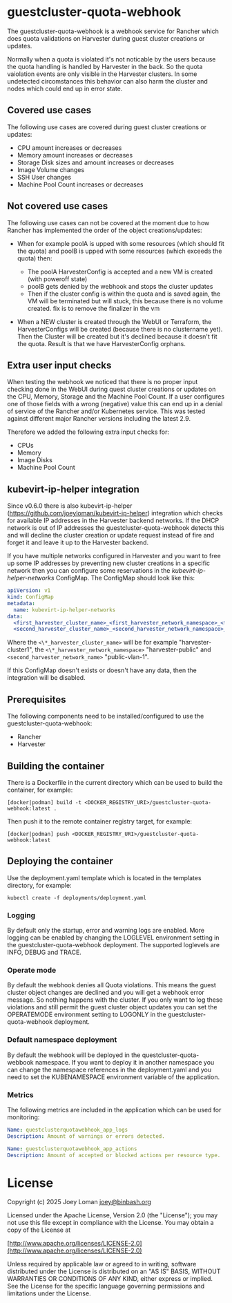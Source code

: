 # guestcluster-quota-webhook

The guestcluster-quota-webhook is a webhook service for Rancher which does quota validations on Harvester during guest cluster creations or updates.

Normally when a quota is violated it's not noticable by the users because the quota handling is handled by Harvester in the back. So the quota vaiolation events are only visible in the Harvester clusters. In some undetected circomstances this behavior can also harm the cluster and nodes which could end up in error state.

## Covered use cases

The following use cases are covered during guest cluster creations or updates:

- CPU amount increases or decreases
- Memory amount increases or decreases
- Storage Disk sizes and amount increases or decreases
- Image Volume changes
- SSH User changes
- Machine Pool Count increases or decreases

## Not covered use cases

The following use cases can not be covered at the moment due to how Rancher has implemented the order of the object creations/updates:

- When for example poolA is upped with some resources (which should fit the quota) and poolB is upped with some resources (which exceeds the quota) then:
   - The poolA HarvesterConfig is accepted and a new VM is created (with poweroff state)
   - poolB gets denied by the webhook and stops the cluster updates
   - Then if the cluster config is within the quota and is saved again, the VM will be terminated but will stuck, this because there is no volume created. fix is to remove the finalizer in the vm

- When a NEW cluster is created through the WebUI or Terraform, the HarvesterConfigs will be created (because there is no clustername yet). Then the Cluster will be created but it's declined because it doesn't fit the quota. Result is that we have HarvesterConfig orphans.

## Extra user input checks

When testing the webhook we noticed that there is no proper input checking done in the WebUI during quest cluster creations or updates on the CPU, Memory, Storage and the Machine Pool Count. If a user configures one of those fields with a wrong (negative) value this can end up in a denial of service of the Rancher and/or Kubernetes service. This was tested against different major Rancher versions including the latest 2.9.

Therefore we added the following extra input checks for:

- CPUs
- Memory
- Image Disks
- Machine Pool Count

## kubevirt-ip-helper integration

Since v0.6.0 there is also kubevirt-ip-helper (https://github.com/joeyloman/kubevirt-ip-helper) integration which checks for available IP addresses in the Harvester backend networks. If the DHCP network is out of IP addresses the guestcluster-quota-webhook detects this and will decline the cluster creation or update request instead of fire and forget it and leave it up to the Harvester backend.

If you have multiple networks configured in Harvester and you want to free up some IP addresses by preventing new cluster creations in a specific network then you can configure some reservations in the *kubevirt-ip-helper-networks* ConfigMap. The ConfigMap should look like this:

```YAML
apiVersion: v1
kind: ConfigMap
metadata:
  name: kubevirt-ip-helper-networks
data:
  <first_harvester_cluster_name>_<first_harvester_network_namespace>_<first_harvester_network_name>: "<ip reservation count>"
  <second_harvester_cluster_name>_<second_harvester_network_namespace>_<second_harvester_network_name>: "<ip reservation count>"
```

Where the `<\*_harvester_cluster_name>` will be for example "harvester-cluster1", the `<\*_harvester_network_namespace>` "harvester-public" and `<second_harvester_network_name>` "public-vlan-1".

If this ConfigMap doesn't exists or doesn't have any data, then the integration will be disabled.

## Prerequisites

The following components need to be installed/configured to use the guestcluster-quota-webhook:

* Rancher
* Harvester

## Building the container

There is a Dockerfile in the current directory which can be used to build the container, for example:

```SH
[docker|podman] build -t <DOCKER_REGISTRY_URI>/guestcluster-quota-webhook:latest .
```

Then push it to the remote container registry target, for example:

```SH
[docker|podman] push <DOCKER_REGISTRY_URI>/guestcluster-quota-webhook:latest
```

## Deploying the container

Use the deployment.yaml template which is located in the templates directory, for example:

```SH
kubectl create -f deployments/deployment.yaml
```

### Logging

By default only the startup, error and warning logs are enabled. More logging can be enabled by changing the LOGLEVEL environment setting in the guestcluster-quota-webhook deployment. The supported loglevels are INFO, DEBUG and TRACE.

### Operate mode

By default the webhook denies all Quota violations. This means the guest cluster object changes are declined and you will get a webhook error message. So nothing happens with the cluster. If you only want to log these violations and still permit the guest cluster object updates you can set the OPERATEMODE environment setting to LOGONLY in the guestcluster-quota-webhook deployment.

### Default namespace deployment

By default the webhook will be deployed in the questcluster-quota-webbook namespace. If you want to deploy it in another namespace you can change the namespace references in the deployment.yaml and you need to set the KUBENAMESPACE environment variable of the application.

### Metrics

The following metrics are included in the application which can be used for monitoring:

```YAML
Name: questclusterquotawebhook_app_logs
Description: Amount of warnings or errors detected.
```

```YAML
Name: guestclusterquotawebhook_app_actions
Description: Amount of accepted or blocked actions per resource type.
```

# License

Copyright (c) 2025 Joey Loman <joey@binbash.org>

Licensed under the Apache License, Version 2.0 (the "License");
you may not use this file except in compliance with the License.
You may obtain a copy of the License at

[http://www.apache.org/licenses/LICENSE-2.0](http://www.apache.org/licenses/LICENSE-2.0)

Unless required by applicable law or agreed to in writing, software
distributed under the License is distributed on an "AS IS" BASIS,
WITHOUT WARRANTIES OR CONDITIONS OF ANY KIND, either express or implied.
See the License for the specific language governing permissions and
limitations under the License.

